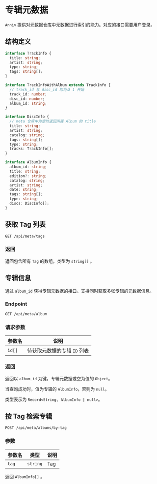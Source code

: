 # 专辑元数据

`Anniv` 提供对元数据仓库中元数据进行索引的能力。对应的接口需要用户登录。

## 结构定义

```ts
interface TrackInfo {
  title: string;
  artist: string;
  type: string;
  tags: string[];
}

interface TrackInfoWithAlbum extends TrackInfo {
  // track_id 与 disc_id 均为从 1 开始
  track_id: number;
  disc_id: number;
  album_id: string;
}

interface DiscInfo {
  // meta 仓库中为空时返回所属 Album 的 title
  title: string;
  artist: string;
  catalog: string;
  tags: string[];
  type: string;
  tracks: TrackInfo[];
}

interface AlbumInfo {
  album_id: string;
  title: string;
  edition?: string;
  catalog: string;
  artist: string;
  date: string;
  tags: string[];
  type: string;
  discs: DiscInfo[];
}
```

## 获取 Tag 列表

`GET /api/meta/tags`

### 返回

返回包含所有 `Tag` 的数组，类型为 `string[]` 。

## 专辑信息

通过 `album_id` 获得专辑元数据的接口。支持同时获取多张专辑的元数据信息。

### Endpoint

`GET /api/meta/album`

### 请求参数

| 参数名 | 说明    |
| ------ | ------- |
| `id[]`   | 待获取元数据的专辑 `ID` 列表 |

### 返回

返回以 `album_id` 为键，专辑元数据或空为值的 `Object`。

当查询成功时，值为专辑的 `AlbumInfo`，否则为 `null`。

类型表示为 `Record<String, AlbumInfo | null>`。

## 按 Tag 检索专辑

`POST /api/meta/albums/by-tag`

### 参数

| 参数名 | 类型     | 说明 |
| ------ | -------- | ---- |
| `tag`  | `string` | Tag  |

返回 `AlbumInfo[]` 。
